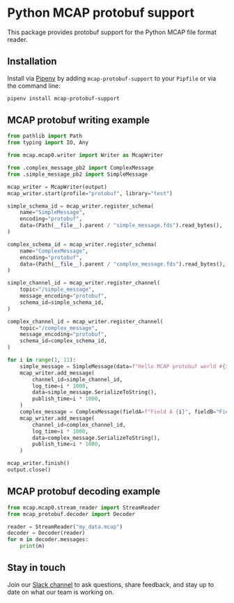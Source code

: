 # Python MCAP protobuf support

This package provides protobuf support for the Python MCAP file format reader.

## Installation

Install via [Pipenv](https://pipenv.pypa.io/en/latest/) by adding `mcap-protobuf-support` to your `Pipfile` or via the command line:

```bash
pipenv install mcap-protobuf-support
```

## MCAP protobuf writing example

```python
from pathlib import Path
from typing import IO, Any

from mcap.mcap0.writer import Writer as McapWriter

from .complex_message_pb2 import ComplexMessage
from .simple_message_pb2 import SimpleMessage

mcap_writer = McapWriter(output)
mcap_writer.start(profile="protobuf", library="test")

simple_schema_id = mcap_writer.register_schema(
    name="SimpleMessage",
    encoding="protobuf",
    data=(Path(__file__).parent / "simple_message.fds").read_bytes(),
)

complex_schema_id = mcap_writer.register_schema(
    name="ComplexMessage",
    encoding="protobuf",
    data=(Path(__file__).parent / "complex_message.fds").read_bytes(),
)

simple_channel_id = mcap_writer.register_channel(
    topic="/simple_message",
    message_encoding="protobuf",
    schema_id=simple_schema_id,
)

complex_channel_id = mcap_writer.register_channel(
    topic="/complex_message",
    message_encoding="protobuf",
    schema_id=complex_schema_id,
)

for i in range(1, 11):
    simple_message = SimpleMessage(data=f"Hello MCAP protobuf world #{i}!")
    mcap_writer.add_message(
        channel_id=simple_channel_id,
        log_time=i * 1000,
        data=simple_message.SerializeToString(),
        publish_time=i * 1000,
    )
    complex_message = ComplexMessage(fieldA=f"Field A {i}", fieldB="Field B {i}")
    mcap_writer.add_message(
        channel_id=complex_channel_id,
        log_time=i * 1000,
        data=complex_message.SerializeToString(),
        publish_time=i * 1000,
    )

mcap_writer.finish()
output.close()
```

## MCAP protobuf decoding example

```python
from mcap.mcap0.stream_reader import StreamReader
from mcap_protobuf.decoder import Decoder

reader = StreamReader("my_data.mcap")
decoder = Decoder(reader)
for m in decoder.messages:
    print(m)
```

## Stay in touch

Join our [Slack channel](https://foxglove.dev/join-slack) to ask questions, share feedback, and stay up to date on what our team is working on.
